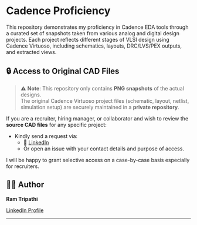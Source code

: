 # Cadence Proficiency

This repository demonstrates my proficiency in Cadence EDA tools through a curated set of snapshots taken from various analog and digital design projects. Each project reflects different stages of VLSI design using Cadence Virtuoso, including schematics, layouts, DRC/LVS/PEX outputs, and extracted views.

## 🔒 Access to Original CAD Files

> ⚠️ **Note**: This repository only contains **PNG snapshots** of the actual designs.  
> The original Cadence Virtuoso project files (schematic, layout, netlist, simulation setup) are securely maintained in a **private repository**.

If you are a recruiter, hiring manager, or collaborator and wish to review the **source CAD files** for any specific project:

- Kindly send a request via:  
  - 💼 [LinkedIn](https://www.linkedin.com/in/ram-tripathi-94365a257)  
  - Or open an issue with your contact details and purpose of access.

I will be happy to grant selective access on a case-by-case basis especially for recruiters.


## 👨‍💻 Author

**Ram Tripathi**  
  
[LinkedIn Profile](https://www.linkedin.com/in/ram-tripathi-94365a257)

---